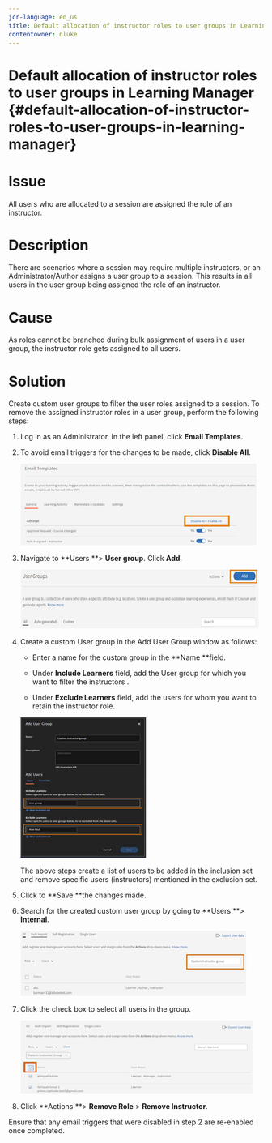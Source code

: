 ```yaml
---
jcr-language: en_us
title: Default allocation of instructor roles to user groups in Learning Manager 
contentowner: nluke
---
```



# Default allocation of instructor roles to user groups in Learning Manager  {#default-allocation-of-instructor-roles-to-user-groups-in-learning-manager}

# Issue

All users who are allocated to a session are assigned the role of an instructor.

# Description

There are scenarios where a session may require multiple instructors, or an Administrator/Author assigns a user group to a session. This results in all users in the user group being assigned the role of an instructor.

# Cause&nbsp;

As roles cannot be branched during bulk assignment of users in a user group, the instructor role gets assigned to all users.

# Solution

Create custom user groups to filter the user roles assigned to a session. To remove the assigned instructor roles in a user group, perform the following steps:

1. Log in as an Administrator. In the left panel, click **Email Templates**.  

1. To avoid email triggers for the changes to be made, click **Disable All**.

   ![](assets/instructor-disable-all.png)

1. Navigate to **Users **> **User group**. Click **Add**.&nbsp;

   ![](assets/instructor-usergroups.png)

1. Create a custom User group in the Add User Group window as follows:&nbsp;

   * Enter a name for the custom group in the **Name **field.&nbsp;  
   
   * Under **Include Learners** field, add the User group for which you want to filter the instructors .  
   
   * Under **Exclude Learners** field, add the users for whom you want to retain the instructor role.

   ![](assets/instructor-add-ug.png)

   The above steps create a list of users to be added in the inclusion set and remove specific users (instructors) mentioned in the exclusion set.&nbsp;

1. Click to **Save **the changes made.&nbsp;&nbsp;  

1. Search for the created custom user group by going to **Users **> **Internal**.&nbsp;

   ![](assets/instructor-custom-ug.png)

1. Click the check box to select all users in the group.&nbsp;

   ![](assets/instructor-bulk-ug.png)

1. Click **Actions **> **Remove Role** > **Remove Instructor**.&nbsp;

Ensure that any email triggers that were disabled in step 2 are re-enabled once completed.&nbsp;  

